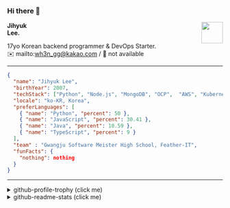 ### Hi there 👋
<a href="https://litt.ly/wh3nilvyou">
<img src="https://github.githubassets.com/images/mona-loading-default.gif" width="50px" align="right">
</a>

**Jihyuk\
Lee.**

17yo Korean backend programmer & DevOps Starter.\
:envelope: mailto:wh3n_gg@kakao.com
/
:link: not available

---

```json
{
  "name": "Jihyuk Lee",
  "birthYear": 2007,
  "techStack": ["Python", "Node.js", "MongoDB", "OCP",  "AWS", "Kubernetes"],
  "locale": "ko-KR, Korea",
  "preferLanguages": [
    { "name": "Python", "percent": 50 },
    { "name": "JavaScript", "percent": 30.41 },
    { "name": "Java", "percent": 10.59 },
    { "name": "TypeScript", "percent": 9 }
  ],
  "team" : "Gwangju Software Meister High School, Feather-IT",
  "funFacts": {
    "nothing": nothing
  }
}
```
---
<details>
  <summary>github-profile-trophy (click me)</summary>
  
![](https://github-profile-trophy.vercel.app/?username=sh4lluloveme&row=1&column=8&theme=nord)
  
</details>
<details>
  <summary>github-readme-stats (click me)</summary>
  
<!--START_SECTION:waka-->
![Code Time](http://img.shields.io/badge/Code%20Time-79%20hrs%2011%20mins-blue)

![Lines of code](https://img.shields.io/badge/%EC%A0%80%EB%8A%94%20%EC%97%AC%ED%83%9C%EA%B9%8C%EC%A7%80%20-308.8%20thousand%20%EC%A4%84%EC%9D%98%20%EC%BD%94%EB%93%9C%EB%A5%BC%20%EC%9E%91%EC%84%B1%ED%96%88%EC%96%B4%EC%9A%94.-blue)

**저는 저녁형 인간이에요. 🦉** 

```text
🌞 아침                     30 commits          ███░░░░░░░░░░░░░░░░░░░░░░   12.77 % 
🌆 낮　                     54 commits          ██████░░░░░░░░░░░░░░░░░░░   22.98 % 
🌃 저녁                     98 commits          ██████████░░░░░░░░░░░░░░░   41.70 % 
🌙 밤　                     53 commits          ██████░░░░░░░░░░░░░░░░░░░   22.55 % 
```


📊 **저는 이번주를 이렇게 시간을 보냈어요.** 

```text
🕑︎ Timezone: Asia/Seoul

💬 프로그래밍 언어들: 
Java                     5 hrs 14 mins       ██████████████░░░░░░░░░░░   57.20 % 
Python                   3 hrs 6 mins        ████████░░░░░░░░░░░░░░░░░   33.94 % 
Markdown                 20 mins             █░░░░░░░░░░░░░░░░░░░░░░░░   03.64 % 
Groovy                   12 mins             █░░░░░░░░░░░░░░░░░░░░░░░░   02.29 % 
JavaScript               7 mins              ░░░░░░░░░░░░░░░░░░░░░░░░░   01.43 % 

🔥 에디터들: 
IntelliJ                 5 hrs 30 mins       ███████████████░░░░░░░░░░   60.17 % 
VS Code                  3 hrs 38 mins       ██████████░░░░░░░░░░░░░░░   39.83 % 

💻 운영 체제들: 
Windows                  9 hrs 9 mins        █████████████████████████   100.00 % 
```


 Last Updated on 18/10/2023 18:39:13 UTC
<!--END_SECTION:waka-->

</details>

</div>


